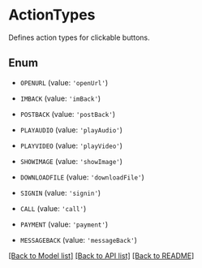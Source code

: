 # ActionTypes

Defines action types for clickable buttons.

## Enum

* `OPENURL` (value: `'openUrl'`)

* `IMBACK` (value: `'imBack'`)

* `POSTBACK` (value: `'postBack'`)

* `PLAYAUDIO` (value: `'playAudio'`)

* `PLAYVIDEO` (value: `'playVideo'`)

* `SHOWIMAGE` (value: `'showImage'`)

* `DOWNLOADFILE` (value: `'downloadFile'`)

* `SIGNIN` (value: `'signin'`)

* `CALL` (value: `'call'`)

* `PAYMENT` (value: `'payment'`)

* `MESSAGEBACK` (value: `'messageBack'`)

[[Back to Model list]](../README.md#documentation-for-models) [[Back to API list]](../README.md#documentation-for-api-endpoints) [[Back to README]](../README.md)


